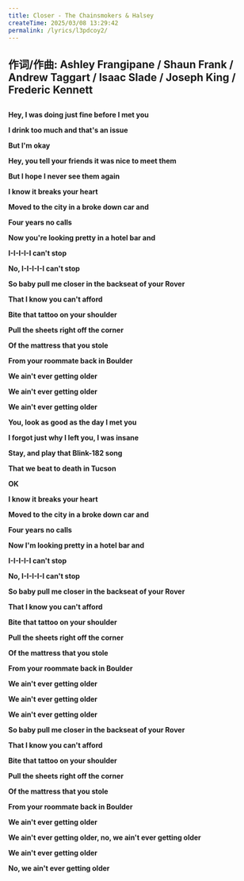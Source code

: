 ```yaml
---
title: Closer - The Chainsmokers & Halsey
createTime: 2025/03/08 13:29:42
permalink: /lyrics/l3pdcoy2/
---
```

## 作词/作曲: Ashley Frangipane / Shaun Frank / Andrew Taggart / Isaac Slade / Joseph King / Frederic Kennett

##

**Hey, I was doing just fine before I met you**

**I drink too much and that's an issue**

**But I'm okay**

**Hey, you tell your friends it was nice to meet them**

**But I hope I never see them again**

**I know it breaks your heart**

**Moved to the city in a broke down car and**

**Four years no calls**

**Now you're looking pretty in a hotel bar and**

**I-I-I-I-I can't stop**

**No, I-I-I-I-I can't stop**

**So baby pull me closer in the backseat of your Rover**

**That I know you can't afford**

**Bite that tattoo on your shoulder**

**Pull the sheets right off the corner**

**Of the mattress that you stole**

**From your roommate back in Boulder**

**We ain't ever getting older**

**We ain't ever getting older**

**We ain't ever getting older**

**You, look as good as the day I met you**

**I forgot just why I left you, I was insane**

**Stay, and play that Blink-182 song**

**That we beat to death in Tucson**

**OK**

**I know it breaks your heart**

**Moved to the city in a broke down car and**

**Four years no calls**

**Now I'm looking pretty in a hotel bar and**

**I-I-I-I-I can't stop**

**No, I-I-I-I-I can't stop**

**So baby pull me closer in the backseat of your Rover**

**That I know you can't afford**

**Bite that tattoo on your shoulder**

**Pull the sheets right off the corner**

**Of the mattress that you stole**

**From your roommate back in Boulder**

**We ain't ever getting older**

**We ain't ever getting older**

**We ain't ever getting older**

**So baby pull me closer in the backseat of your Rover**

**That I know you can't afford**

**Bite that tattoo on your shoulder**

**Pull the sheets right off the corner**

**Of the mattress that you stole**

**From your roommate back in Boulder**

**We ain't ever getting older**

**We ain't ever getting older, no, we ain't ever getting older**

**We ain't ever getting older**

**No, we ain't ever getting older**
